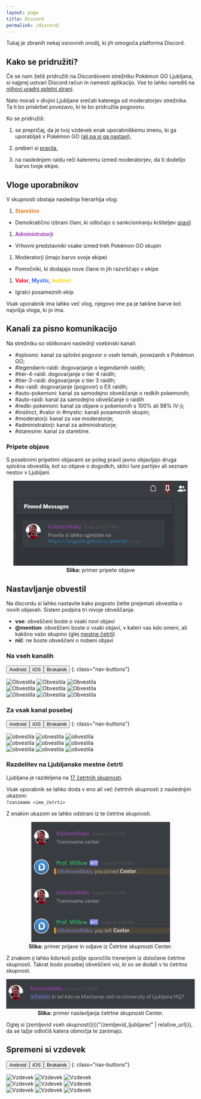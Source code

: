 ```yaml
---
layout: page
title: Discord
permalink: /discord/
---
```

Tukaj je zbranih nekaj osnovnih orodij, ki jih omogoča platforma Discord.

## Kako se pridružiti?

Če se nam želiš pridružiti na Discordovem strežniku Pokémon GO Ljubljana, si
najprej ustvari Discord račun in namesti aplikacijo. Vse to lahko narediš na
[njihovi uradni spletni strani](https://discordapp.com/).

Nato moraš v divjini Ljubljane srečati katerega od moderatorjev strežnika. Ta ti
bo priskrbel povezavo, ki te bo pridružila pogovoru.

Ko se pridružiš:

  1. se prepričaj, da je tvoj vzdevek enak uporabniškemu imenu, ki ga uporabljaš
  v Pokémon GO ([ali pa si ga nastavi](#spremeni-si-vzdevek)),

  2. preberi si [pravila](/pravila/),

  3. na naslednjem raidu reči kateremu izmed moderatorjev, da ti dodelijo barvo
  tvoje ekipe.

## Vloge uporabnikov

V skupnosti obstaja naslednja hierarhija vlog:
 1. <span style="color: #e37929"><b>Starešine</b></span>
   - Demokratično izbrani člani, ki odločajo o sankcioniranju kršiteljev [pravil](/pravila/)
 1. <span style="color: #9c46b7"><b> Administratorji</b></span>
   - Vrhovni predstavniki vsake izmed treh Pokémon GO skupin
 1. Moderatorji (imajo barvo svoje ekipe)
   - Pomočniki, ki dodajajo nove člane in jih razvrščajo v ekipe
 1. <span style="color: #f00022"><b> Valor</b></span>, <span style="color: #3568ef"><b>Mystic</b></span>, <span style="color: #f6d500"><b>Instinct</b></span>
   - Igralci posameznih ekip

Vsak uporabnik ima lahko več vlog, njegovo ime pa je takšne barve kot najvišja
vloga, ki jo ima.


## Kanali za pisno komunikacijo

Na strežniku so oblikovani naslednji vsebinski kanali:

 - #splosno: kanal za splošni pogovor o vseh temah, povezanih s Pokémon GO;
 - #legendarni-raidi: dogovarjanje o legendarnih raidih;
 - #tier-4-raidi: dogovarjanje o tier 4 raidih;
 - #tier-3-raidi: dogovarjanje o tier 3 raidih;
 - #ex-raidi: dogovarjanje (pogovor) o EX raidih;
 - #auto-pokemoni: kanal za samodejno obveščanje o redkih pokemonih;
 - #auto-raidi: kanal za samodejno obveščanje o raidih
 - #redki-pokemoni: kanal za objave o pokemonih s 100% ali 98% IV-ji;
 - #instinct, #valor in #mystic: kanali posameznih skupin;
 - #moderatorji: kanal za vse moderatorje;
 - #administratorji: kanal za administratorje;
 - #staresine: kanal za starešine.

### Pripete objave


S posebnimi pripetimi objavami se poleg pravil javno objavljajo druga splošna
obvestila, kot so objave o dogodkih, sklici lure partijev ali seznam nestov v
Ljubljani.

<center>
    <img src="/assets/img/rules/pinned_red.png" title="Pripete objave" alt="Pripete objave"/>
    <br>
    <b>Slika:</b> primer pripete objave
</center>

## Nastavljanje obvestil

Na discordu si lahko nastavite kako pogosto želite prejemati obvestila o novih
objavah. Sistem podpira tri nivoje obveščanja:
 - **vse**: obveščeni boste o vsaki novi objavi
 - **@mention**: obveščeni boste o vsaki objavi, v kateri vas kdo omeni, ali
 kakšno vašo skupino (glej [mestne četrti](#razdelitev-na-ljubljanske-mestne-četrti))
 - **nič**: ne boste obveščeni o nobeni objavi

### Na vseh kanalih
<button class="active" data-show="android">Android</button><button data-show="ios">iOS</button><button data-show="browser">Brskalnik</button>
{: class="nav-buttons"}

<div class="android screenshot">
  <img alt='Obvestila' src='{{"/assets/img/rules/android_server_settings_1.png" | relative_url}}'/>
  <img alt='Obvestila' src='{{"/assets/img/rules/android_server_settings_2.png" | relative_url}}'/>
  <img alt='Obvestila' src='{{"/assets/img/rules/android_server_settings_3.png" | relative_url}}'/>
</div>

<div class="ios screenshot">
  <img alt='Obvestila' src='{{"/assets/img/rules/ios_global_notifications/step_1.JPG" | relative_url}}'/>
  <img alt='Obvestila' src='{{"/assets/img/rules/ios_global_notifications/step_2.JPG" | relative_url}}'/>
  <img alt='Obvestila' src='{{"/assets/img/rules/ios_global_notifications/step_3.PNG" | relative_url}}'/>
</div>

<div class="browser screenshot">
  <img alt='Obvestila' src='{{"/assets/img/rules/browser_notification_settings_1.png" | relative_url}}'/>
  <img alt='Obvestila' src='{{"/assets/img/rules/browser_notification_settings_2.png" | relative_url}}'/>
  <img alt='Obvestila' src='{{"/assets/img/rules/browser_server_settings_3.png" | relative_url}}'/>
</div>

### Za vsak kanal posebej
<button class="active" data-show="android">Android</button><button data-show="ios">iOS</button><button data-show="browser">Brskalnik</button>
{: class="nav-buttons"}

<div class="android screenshot">
  <img alt='obvestila' src='{{"/assets/img/rules/android_channel_settings_1.png" | relative_url}}'/>
  <img alt='obvestila' src='{{"/assets/img/rules/android_channel_settings_2.png" | relative_url}}'/>
  <img alt='obvestila' src='{{"/assets/img/rules/android_channel_settings_3.png" | relative_url}}'/>
</div>

<div class="ios screenshot">
  <img alt='obvestila' src='{{"/assets/img/rules/ios_channel_notifications/step_1.JPG" | relative_url}}'/>
  <img alt='obvestila' src='{{"/assets/img/rules/ios_channel_notifications/step_2.JPG" | relative_url}}'/>
  <img alt='obvestila' src='{{"/assets/img/rules/ios_channel_notifications/step_3.PNG" | relative_url}}'/>
</div>

<div class="browser screenshot">
  <img alt='obvestila' src='{{"/assets/img/rules/browser_notification_settings_1.png" | relative_url}}'/>
  <img alt='obvestila' src='{{"/assets/img/rules/browser_notification_settings_2.png" | relative_url}}'/>
  <img alt='obvestila' src='{{"/assets/img/rules/browser_channel_settings_3.png" | relative_url}}'/>
</div>


### Razdelitev na Ljubljanske mestne četrti

Ljubljana je razdeljena na [17 četrtnih skupnosti](https://sl.wikipedia.org/wiki/%C4%8Cetrtna_skupnost_Ljubljane).

Vsak uporabnik se lahko doda v eno ali več četrtnih skupnosti z naslednjim
ukazom:<br>
`?zanimame <ime_četrti>`

Z enakim ukazom se lahko odstrani iz te četrtne skupnosti.

<center>
    <img alt='Ljubljana' src="/assets/img/rules/zanimame.png" title="Zanimame Center"/>
    <br>
    <b>Slika:</b> primer prijave in odjave iz Četrtne skupnosti Center.
</center>

Z znakom `@` lahko kdorkoli pošlje sporočilo trenerjem iz določene četrtne
skupnosti. Takrat bodo posebej obveščeni vsi, ki so se dodali v to četrtno
skupnost.

<center>
    <img alt='Ljubljana' src="/assets/img/rules/center_tag.png" title="@Center"/>
    <br>
    <b>Slika:</b> primer naslavljanja četrtne skupnosti Center.
</center>

Oglej si [zemljevid vseh skupnosti]({{"/zemljevid_ljubljane/" | relative_url}}),
da se lažje odločiš katera območja te zanimajo.

## Spremeni si vzdevek
<button class="active" data-show="android">Android</button><button data-show="ios">iOS</button><button data-show="browser">Brskalnik</button>
{: class="nav-buttons"}

<div class="android screenshot">
  <img alt='Vzdevek' src='{{"/assets/img/rules/mods/change_own_nickname_1_android.png" | relative_url}}'/>
  <img alt='Vzdevek' src='{{"/assets/img/rules/mods/change_own_nickname_2_android.png" | relative_url}}'/>
  <img alt='Vzdevek' src='{{"/assets/img/rules/mods/change_own_nickname_3_android.png" | relative_url}}'/>
</div>

<div class="ios screenshot">
  <img alt='Vzdevek' src='{{"/assets/img/rules/ios_change_nickname/step_1.JPG" | relative_url}}'/>
  <img alt='Vzdevek' src='{{"/assets/img/rules/ios_change_nickname/step_2.JPG" | relative_url}}'/>
  <img alt='Vzdevek' src='{{"/assets/img/rules/ios_change_nickname/step_3.PNG" | relative_url}}'/>
</div>

<div class="browser screenshot">
  <img alt='Vzdevek' src='{{"/assets/img/rules/mods/server_settings_1_browser.png" | relative_url}}'/>
  <img alt='Vzdevek' src='{{"/assets/img/rules/mods/change_own_nickname_1_browser.png" | relative_url}}'/>
  <img style="max-height:50%" alt='Vzdevek' src='{{"/assets/img/rules/mods/change_own_nickname_2_browser.png" | relative_url}}'/>
</div>


<script type="text/javascript" src="{{'/assets/js/screenshot_switch.js' | relative_url}}"></script>

